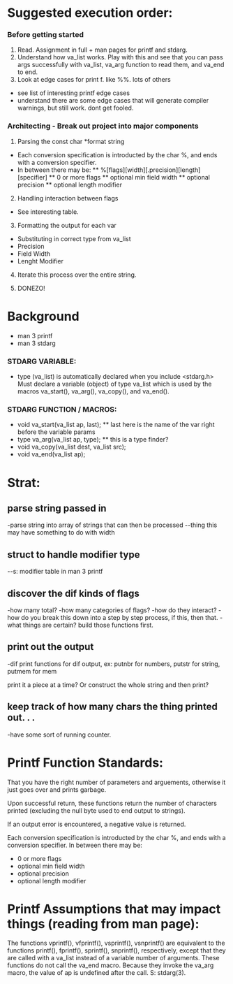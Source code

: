 # Suggested execution order:

### Before getting started
1. Read.  Assignment in full + man pages for printf and stdarg.
2. Understand how va_list works.  Play with this and see that you can pass args
successfully with va_list, va_arg function to read them, and va_end to end.
3. Look at edge cases for print f.  like %%.  lots of others
* see list of interesting printf edge cases
* understand there are some edge cases that will generate compiler warnings, but
still work.  dont get fooled.

### Architecting - Break out project into major components

1. Parsing the const char *format string
* Each conversion specification is introducted by the char %, and ends with
a conversion specifier.
* In between there may be:
** %[flags][width][.precision][length][specifier]
** 0 or more flags
** optional min field width
** optional precision
** optional length modifier

2. Handling interaction between flags
* See interesting table.

3. Formatting the output for each var
* Substituting in correct type from va_list
* Precision
* Field Width
* Lenght Modifier

4. Iterate this process over the entire string.

5. DONEZO!

# Background

* man 3 printf
* man 3 stdarg

### STDARG VARIABLE:
* type (va_list) is automatically declared when you include <stdarg.h>
Must declare a variable (object) of type va_list which is used by the macros va_start(), va_arg(), va_copy(), and va_end().

### STDARG FUNCTION / MACROS:
* void va_start(va_list ap, last);
** last here is the name of the var right before the variable params
* type va_arg(va_list ap, type);
** this is a type finder?
* void va_copy(va_list dest, va_list src);
* void va_end(va_list ap);

# Strat:

## parse string passed in
-parse string into array of strings that can then be processed
--thing this may have something to do with width

## struct to handle modifier type
--s: modifier table in man 3 printf

## discover the dif kinds of flags
-how many total?
-how many categories of flags?
-how do they interact?
-how do you break this down into a step by step process, if this, then that.
-what things are certain?  build those functions first.

## print out the output
-dif print functions for dif output,
ex: putnbr for numbers, putstr for string, putmem for mem

print it a piece at a time?  Or construct the whole string and then print?

## keep track of how many chars the thing printed out. . .
-have some sort of running counter.

# Printf Function Standards:
That you have the right number of parameters and arguements, otherwise it just goes over and prints garbage.

Upon successful return, these functions return the number of characters printed (excluding the null byte used to end output to strings).

If an output error is encountered, a negative value is returned.

Each conversion specification is introducted by the char %, and ends with
a conversion specifier.  In between there may be:
* 0 or more flags
* optional min field width
* optional precision
* optional length modifier

# Printf Assumptions that may impact things (reading from man page):
The functions vprintf(), vfprintf(), vsprintf(), vsnprintf() are equivalent to the functions printf(), fprintf(), sprintf(), snprintf(), respectively, except that they are called with a va_list instead of a variable number of arguments. These functions do not call the va_end macro. Because they invoke the va_arg macro, the value of ap is undefined after the call. S: stdarg(3).


